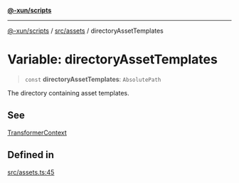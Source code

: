[**@-xun/scripts**](../../../README.md)

***

[@-xun/scripts](../../../README.md) / [src/assets](../README.md) / directoryAssetTemplates

# Variable: directoryAssetTemplates

> `const` **directoryAssetTemplates**: `AbsolutePath`

The directory containing asset templates.

## See

[TransformerContext](../type-aliases/TransformerContext.md)

## Defined in

[src/assets.ts:45](https://github.com/Xunnamius/xscripts/blob/f7b55e778c8646134a23d934fd2791d564a72b57/src/assets.ts#L45)
